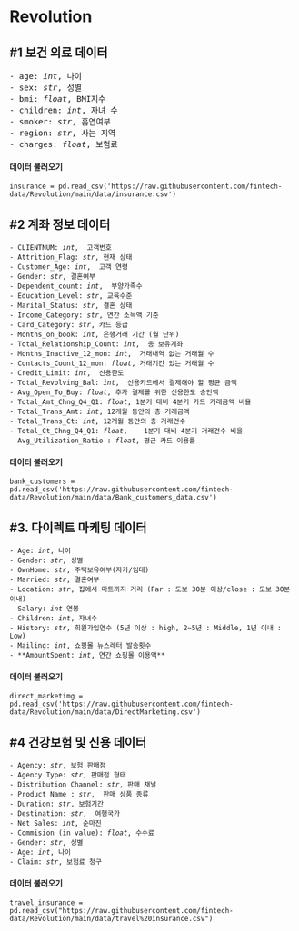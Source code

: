 # Revolution

## **#1 보건 의료 데이터**


<pre>- age: <i>int</i>, 나이
- sex: <i>str</i>, 성별 
- bmi: <i>float</i>, BMI지수
- children: <i>int</i>, 자녀 수
- smoker: <i>str</i>, 흡연여부
- region: <i>str</i>, 사는 지역
- charges: <i>float</i>, 보험료
</pre>

#### **데이터 불러오기**
<pre><code>insurance = pd.read_csv('https://raw.githubusercontent.com/fintech-data/Revolution/main/data/insurance.csv')
</code></pre>

## **#2 계좌 정보 데이터**

<pre><code>- CLIENTNUM: <i>int</i>,  고객번호
- Attrition_Flag: <i>str</i>, 현재 상태
- Customer_Age: <i>int</i>,  고객 연령
- Gender: <i>str</i>, 결혼여부
- Dependent_count: <i>int</i>,  부양가족수
- Education_Level: <i>str</i>, 교육수준
- Marital_Status: <i>str</i>, 결혼 상태
- Income_Category: <i>str</i>, 연간 소득액 기준
- Card_Category: <i>str</i>, 카드 등급
- Months_on_book: <i>int</i>, 은행거래 기간 (월 단위)
- Total_Relationship_Count: <i>int</i>,  총 보유계좌
- Months_Inactive_12_mon: <i>int</i>,  거래내역 없는 거래월 수
- Contacts_Count_12_mon: <i>float</i>, 거래기간 있는 거래월 수
- Credit_Limit: <i>int</i>,  신용한도
- Total_Revolving_Bal: <i>int</i>,  신용카드에서 결제해야 할 평균 금액
- Avg_Open_To_Buy: <i>float</i>, 추가 결제를 위한 신용한도 승인액
- Total_Amt_Chng_Q4_Q1: <i>float</i>, 1분기 대비 4분기 카드 거래금액 비율
- Total_Trans_Amt: <i>int</i>, 12개월 동안의 총 거래금액
- Total_Trans_Ct: <i>int</i>, 12개월 동안의 총 거래건수
- Total_Ct_Chng_Q4_Q1: <i>float</i>,	1분기 대비 4분기 거래건수 비율
- Avg_Utilization_Ratio : <i>float</i>, 평균 카드 이용률
</code></pre>

#### **데이터 불러오기**
<pre><code>bank_customers = pd.read_csv('https://raw.githubusercontent.com/fintech-data/Revolution/main/data/Bank_customers_data.csv')
</code></pre>

## #3. 다이렉트 마케팅 데이터

<pre><code>- Age: <i>int</i>, 나이
- Gender: <i>str</i>, 성별
- OwnHome: <i>str</i>, 주택보유여부(자가/임대)
- Married: <i>str</i>, 결혼여부
- Location: <i>str</i>, 집에서 마트까지 거리 (Far : 도보 30분 이상/close : 도보 30분 이내)
- Salary: <i>int</i> 연봉
- Children: <i>int</i>, 자녀수
- History: <i>str</i>, 회원가입연수 (5년 이상 : high, 2~5년 : Middle, 1년 이내 : Low)
- Mailing: <i>int</i>, 쇼핑몰 뉴스레터 발송횟수
- **AmountSpent: <i>int</i>, 연간 쇼핑몰 이용액**
</code></pre>

#### **데이터 불러오기**
<pre><code>direct_marketimg = pd.read_csv('https://raw.githubusercontent.com/fintech-data/Revolution/main/data/DirectMarketing.csv')
</code></pre>

## **#4 건강보험 및 신용 데이터**

<pre><code>- Agency: <i>str</i>, 보험 판매점
- Agency Type: <i>str</i>, 판매점 형태
- Distribution Channel: <i>str</i>, 판매 채널
- Product Name : <i>str</i>,  판매 상품 종류
- Duration: <i>str</i>, 보험기간
- Destination: <i>str</i>,  여행국가
- Net Sales: <i>int</i>, 순마진
- Commision (in value): <i>float</i>, 수수료
- Gender: <i>str</i>, 성별
- Age: <i>int</i>, 나이
- Claim: <i>str</i>, 보험료 청구
</code></pre>

#### **데이터 불러오기**
<pre><code>travel_insurance = pd.read_csv("https://raw.githubusercontent.com/fintech-data/Revolution/main/data/travel%20insurance.csv")
</code></pre>

